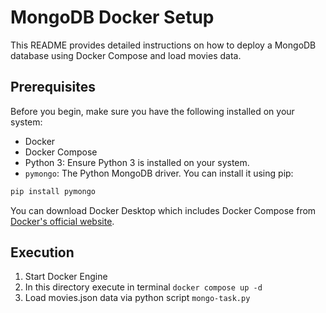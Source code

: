 # MongoDB Docker Setup

This README provides detailed instructions on how to deploy a MongoDB database using Docker Compose and load movies data.

## Prerequisites

Before you begin, make sure you have the following installed on your system:
- Docker
- Docker Compose
- Python 3: Ensure Python 3 is installed on your system.
- `pymongo`: The Python MongoDB driver. You can install it using pip:
```bash
pip install pymongo
```

You can download Docker Desktop which includes Docker Compose from [Docker's official website](https://www.docker.com/products/docker-desktop).

## Execution

1. Start Docker Engine
2. In this directory execute in terminal `docker compose up -d`
3. Load movies.json data via python script `mongo-task.py`
